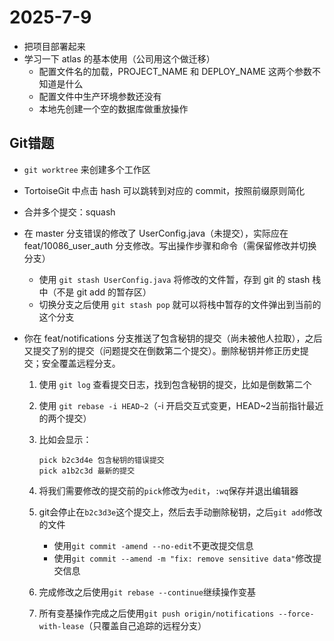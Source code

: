 # 2025-7-9

- 把项目部署起来
- 学习一下 atlas 的基本使用（公司用这个做迁移）
  - 配置文件名的加载，PROJECT_NAME 和 DEPLOY_NAME 这两个参数不知道是什么
  - 配置文件中生产环境参数还没有
  - 本地先创建一个空的数据库做重放操作



## Git错题

- `git worktree` 来创建多个工作区

- TortoiseGit 中点击 hash 可以跳转到对应的 commit，按照前缀原则简化

- 合并多个提交：squash

- 在 master 分支错误的修改了 UserConfig.java（未提交），实际应在 feat/10086_user_auth 分支修改。写出操作步骤和命令（需保留修改并切换分支）

  - 使用 `git stash UserConfig.java` 将修改的文件暂，存到 git 的 stash 栈中（不是 git add 的暂存区）
  - 切换分支之后使用 `git stash pop` 就可以将栈中暂存的文件弹出到当前的这个分支

- 你在 feat/notifications 分支推送了包含秘钥的提交（尚未被他人拉取），之后又提交了别的提交（问题提交在倒数第二个提交）。删除秘钥并修正历史提交；安全覆盖远程分支。

  1. 使用 `git log` 查看提交日志，找到包含秘钥的提交，比如是倒数第二个

  2. 使用 `git rebase -i HEAD~2`（-i 开启交互式变更，HEAD~2当前指针最近的两个提交）

  3. 比如会显示：

      ```
      pick b2c3d4e 包含秘钥的错误提交
      pick a1b2c3d 最新的提交
      ```

  4. 将我们需要修改的提交前的`pick`修改为`edit`，`:wq`保存并退出编辑器

  5. git会停止在`b2c3d3e`这个提交上，然后去手动删除秘钥，之后`git add`修改的文件
     - 使用`git commit -amend --no-edit`不更改提交信息
     - 使用`git commit --amend -m "fix: remove sensitive data"`修改提交信息

  6. 完成修改之后使用`git rebase --continue`继续操作变基

  7. 所有变基操作完成之后使用`git push origin/notifications --force-with-lease`（只覆盖自己追踪的远程分支）